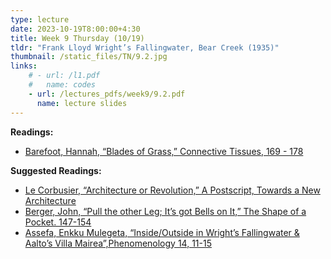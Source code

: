 ```yaml
---
type: lecture
date: 2023-10-19T8:00:00+4:30
title: Week 9 Thursday (10/19)
tldr: "Frank Lloyd Wright’s Fallingwater, Bear Creek (1935)"
thumbnail: /static_files/TN/9.2.jpg
links: 
    # - url: /l1.pdf
    #   name: codes
    - url: /lectures_pdfs/week9/9.2.pdf
      name: lecture slides
---
```

**Readings:**
- [Barefoot, Hannah, “Blades of Grass,” Connective Tissues, 169 - 178](/readings_pdfs/week2/TH/r1.pdf)

**Suggested Readings:**
- [Le Corbusier, “Architecture or Revolution,” A Postscript, Towards a New Architecture](/readings_pdfs/week2/TH/r2.pdf)
- [Berger, John, “Pull the other Leg; It’s got Bells on It,” The Shape of a Pocket. 147-154](/readings_pdfs/week2/TH/r3.pdf)
- [Assefa, Enkku Mulegeta, “Inside/Outside in Wright’s Fallingwater & Aalto’s Villa Mairea”,Phenomenology 14, 11-15](/readings_pdfs/week2/TH/r4.pdf)


